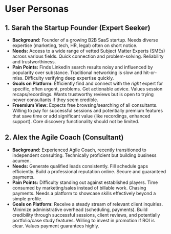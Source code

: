 # User Personas

## 1. Sarah the Startup Founder (Expert Seeker)

*   **Background:** Founder of a growing B2B SaaS startup. Needs diverse expertise (marketing, tech, HR, legal) often on short notice.
*   **Needs:** Access to a wide range of vetted Subject Matter Experts (SMEs) across various fields. Quick connection and problem-solving. Reliability and trustworthiness.
*   **Pain Points:** Finds LinkedIn search results noisy and influenced by popularity over substance. Traditional networking is slow and hit-or-miss. Difficulty verifying deep expertise quickly.
*   **Goals on Platform:** Efficiently find and connect with the *right* expert for specific, often urgent, problems. Get actionable advice. Values session recaps/recordings. Wants trustworthy reviews but is open to trying newer consultants if they seem credible.
*   **Freemium View:** Expects free browsing/searching of all consultants. Willing to pay for successful sessions and potentially premium features that save time or add significant value (like recordings, enhanced support). Core discovery functionality should not be limited.

## 2. Alex the Agile Coach (Consultant)

*   **Background:** Experienced Agile Coach, recently transitioned to independent consulting. Technically proficient but building business acumen.
*   **Needs:** Generate qualified leads consistently. Fill schedule gaps efficiently. Build a professional reputation online. Secure and guaranteed payments.
*   **Pain Points:** Difficulty standing out against established players. Time consumed by marketing/sales instead of billable work. Chasing payments. Needs a platform to showcase skills effectively beyond a simple profile.
*   **Goals on Platform:** Receive a steady stream of relevant client inquiries. Minimize administrative overhead (scheduling, payments). Build credibility through successful sessions, client reviews, and potentially portfolio/case study features. Willing to invest in promotion if ROI is clear. Values payment guarantees highly.
